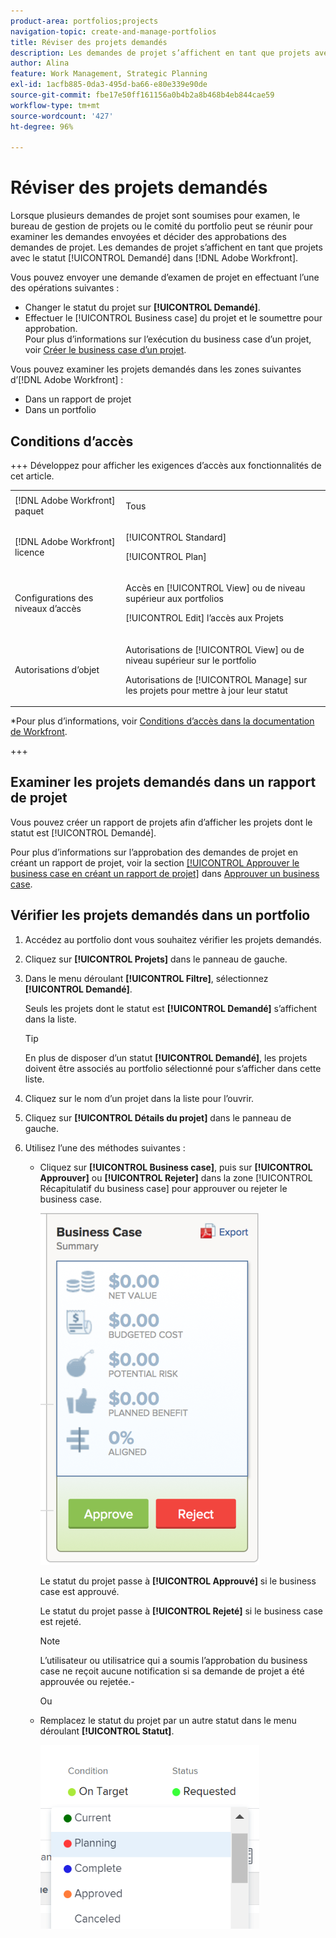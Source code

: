 ```yaml
---
product-area: portfolios;projects
navigation-topic: create-and-manage-portfolios
title: Réviser des projets demandés
description: Les demandes de projet s’affichent en tant que projets avec le statut [!UICONTROL Demandé] dans Adobe Workfront. Cet article décrit comment examiner les demandes de projet.
author: Alina
feature: Work Management, Strategic Planning
exl-id: 1acfb885-0da3-495d-ba66-e80e339e90de
source-git-commit: fbe17e50ff161156a0b4b2a8b468b4eb844cae59
workflow-type: tm+mt
source-wordcount: '427'
ht-degree: 96%

---
```


# Réviser des projets demandés

Lorsque plusieurs demandes de projet sont soumises pour examen, le bureau de gestion de projets ou le comité du portfolio peut se réunir pour examiner les demandes envoyées et décider des approbations des demandes de projet. Les demandes de projet s’affichent en tant que projets avec le statut [!UICONTROL Demandé] dans [!DNL Adobe Workfront].

Vous pouvez envoyer une demande d’examen de projet en effectuant l’une des opérations suivantes :

* Changer le statut du projet sur **[!UICONTROL Demandé]**.
* Effectuer le [!UICONTROL Business case] du projet et le soumettre pour approbation.\
   Pour plus d’informations sur l’exécution du business case d’un projet, voir [Créer le business case d’un projet](../../../manage-work/projects/define-a-business-case/create-business-case.md).

Vous pouvez examiner les projets demandés dans les zones suivantes d’[!DNL Adobe Workfront] :

* Dans un rapport de projet
* Dans un portfolio

## Conditions d’accès

+++ Développez pour afficher les exigences d’accès aux fonctionnalités de cet article. 

<table style="table-layout:auto"> 
 <col> 
 <col> 
 <tbody> 
  <tr> 
   <td role="rowheader">[!DNL Adobe Workfront] paquet</td> 
   <td><p>Tous</p> </td> 
  </tr> 
  <tr> 
   <td role="rowheader">[!DNL Adobe Workfront] licence</td> 
   <td> <p>[!UICONTROL Standard] </p> 
   <p>[!UICONTROL Plan]</p> </td> 
  </tr> 
  <tr> 
   <td role="rowheader">Configurations des niveaux d’accès</td> 
   <td> <p>Accès en [!UICONTROL View] ou de niveau supérieur aux portfolios</p> <p>[!UICONTROL Edit] l’accès aux Projets</p>  </td> 
  </tr> 
  <tr> 
   <td role="rowheader">Autorisations d’objet</td> 
   <td> <p>Autorisations de [!UICONTROL View] ou de niveau supérieur sur le portfolio</p> <p>Autorisations de [!UICONTROL Manage] sur les projets pour mettre à jour leur statut</p>  </td> 
  </tr> 
 </tbody> 
</table>

*Pour plus d’informations, voir [Conditions d’accès dans la documentation de Workfront](/help/quicksilver/administration-and-setup/add-users/access-levels-and-object-permissions/access-level-requirements-in-documentation.md).

+++

<!--Old:

<table style="table-layout:auto"> 
 <col> 
 <col> 
 <tbody> 
  <tr> 
   <td role="rowheader">[!DNL Adobe Workfront] plan</td> 
   <td><p>Any</p> </td> 
  </tr> 
  <tr> 
   <td role="rowheader">[!DNL Adobe Workfront] license*</td> 
   <td> <p>[!UICONTROL Plan] </p> </td> 
  </tr> 
  <tr> 
   <td role="rowheader">Access level configurations</td> 
   <td> <p>[!UICONTROL View] access or higher to Portfolios</p> <p>[!UICONTROL Edit] access to Projects</p>  </td> 
  </tr> 
  <tr> 
   <td role="rowheader">Object permissions</td> 
   <td> <p>[!UICONTROL View] permissions or higher on the portfolio</p> <p>[!UICONTROL Manage] permissions on the projects to update their status</p>  </td> 
  </tr> 
 </tbody> 
</table>-->

## Examiner les projets demandés dans un rapport de projet

Vous pouvez créer un rapport de projets afin d’afficher les projets dont le statut est [!UICONTROL Demandé].

Pour plus d’informations sur l’approbation des demandes de projet en créant un rapport de projet, voir la section [[!UICONTROL Approuver le business case en créant un rapport de projet]](../../../manage-work/projects/define-a-business-case/approve-business-case.md#build-a-report) dans [Approuver un business case](../../../manage-work/projects/define-a-business-case/approve-business-case.md).

## Vérifier les projets demandés dans un portfolio

1. Accédez au portfolio dont vous souhaitez vérifier les projets demandés.
1. Cliquez sur **[!UICONTROL Projets]** dans le panneau de gauche.
1. Dans le menu déroulant **[!UICONTROL Filtre]**, sélectionnez **[!UICONTROL Demandé]**.

   Seuls les projets dont le statut est **[!UICONTROL Demandé]** s’affichent dans la liste.

   >[!TIP]
   >
   >En plus de disposer d’un statut **[!UICONTROL Demandé]**, les projets doivent être associés au portfolio sélectionné pour s’afficher dans cette liste.

1. Cliquez sur le nom d’un projet dans la liste pour l’ouvrir.
1. Cliquez sur **[!UICONTROL Détails du projet]** dans le panneau de gauche.
1. Utilisez l’une des méthodes suivantes :

   * Cliquez sur **[!UICONTROL Business case]**, puis sur **[!UICONTROL Approuver]** ou **[!UICONTROL Rejeter]** dans la zone [!UICONTROL Récapitulatif du business case] pour approuver ou rejeter le business case.

     ![approve_or_reject_business_case.png](assets/approve-or-reject-business-case-350x563.png)

     Le statut du projet passe à **[!UICONTROL Approuvé]** si le business case est approuvé.

     Le statut du projet passe à **[!UICONTROL Rejeté]** si le business case est rejeté.

     >[!NOTE]
     >
     >L’utilisateur ou utilisatrice qui a soumis l’approbation du business case ne reçoit aucune notification si sa demande de projet a été approuvée ou rejetée.-

     Ou

   * Remplacez le statut du projet par un autre statut dans le menu déroulant **[!UICONTROL Statut]**.

     ![Modifier le statut du projet dans la liste déroulante](assets/project-status-change-from-drop-down-in-header-nwe-350x294.png)
 

 
